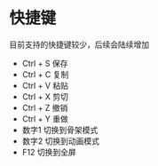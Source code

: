 # 快捷键

目前支持的快捷键较少，后续会陆续增加

- Ctrl + S  保存
- Ctrl + C  复制
- Ctrl + V  粘贴
- Ctrl + X  剪切
- Ctrl + Z  撤销
- Ctrl + Y  重做
- 数字1 切换到骨架模式
- 数字2 切换到动画模式
- F12 切换到全屏